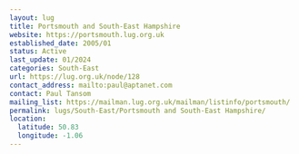 ```yaml
---
layout: lug
title: Portsmouth and South-East Hampshire
website: https://portsmouth.lug.org.uk
established_date: 2005/01
status: Active
last_update: 01/2024
categories: South-East
url: https://lug.org.uk/node/128
contact_address: mailto:paul@aptanet.com
contact: Paul Tansom
mailing_list: https://mailman.lug.org.uk/mailman/listinfo/portsmouth/
permalink: lugs/South-East/Portsmouth and South-East Hampshire/
location:
  latitude: 50.83
  longitude: -1.06
---
```

